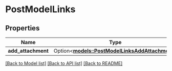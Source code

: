 # PostModelLinks

## Properties

Name | Type | Description | Notes
------------ | ------------- | ------------- | -------------
**add_attachment** | Option<[**models::PostModelLinksAddAttachment**](PostModel__links_addAttachment.md)> |  | [optional]

[[Back to Model list]](../README.md#documentation-for-models) [[Back to API list]](../README.md#documentation-for-api-endpoints) [[Back to README]](../README.md)


